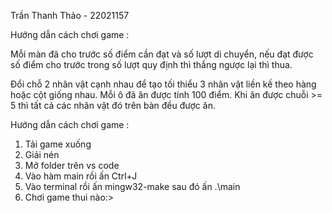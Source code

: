 Trần Thanh Thảo - 22021157 

Hướng dẫn cách chơi game :

Mỗi màn đã cho trước số điểm cần đạt và số lượt di chuyển, nếu đạt được số điểm cho trước trong số lượt quy định thì thắng ngược lại thì thua.

Đổi chỗ 2 nhân vật cạnh nhau để tạo tối thiểu 3 nhân vật liền kề theo hàng hoặc cột giống nhau. Mỗi ô đã ăn được tính 100 điểm. Khi ăn được chuỗi >= 5 thì tất cả các nhân vật đó trên bàn đều được ăn.


Hướng dẫn cách chơi game :
1. Tải game xuống
2. Giải nén
3. Mở folder trên vs code
4. Vào hàm main rồi ấn Ctrl+J
5. Vào terminal rồi ấn mingw32-make sau đó ấn .\main
6. Chơi game thui nào:>
